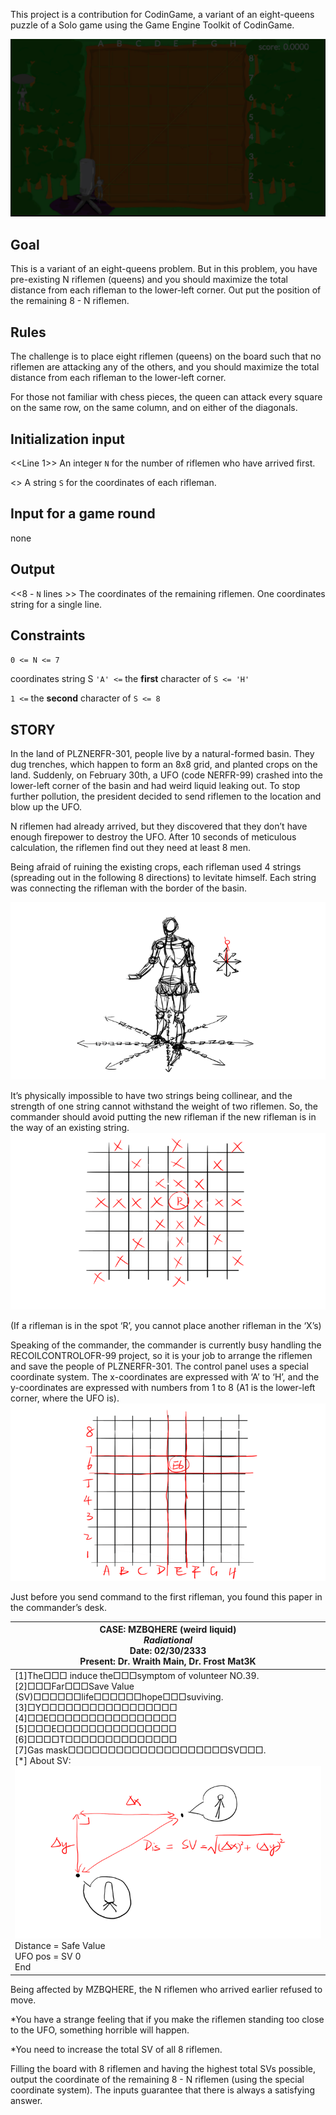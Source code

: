 This project is a contribution for CodinGame, a variant of an eight-queens puzzle of a Solo game using the Game Engine Toolkit of CodinGame.

![](src/main/resources/view/assets/demo.gif)

## Goal
This is a variant of an eight-queens problem. But in this problem, you have pre-existing N riflemen (queens) and you should maximize the total distance from each rifleman to the lower-left corner. Out put the position of the remaining 8 - N riflemen.

## Rules
The challenge is to place eight riflemen (queens) on the board such that no riflemen are attacking any of the others, and you should maximize the total distance from each rifleman to the lower-left corner.

For those not familiar with chess pieces, the queen can attack every square on the same row, on the same column, and on either of the diagonals.

## Initialization input


<<Line 1>> An integer `N` for the number of riflemen who have arrived first.

<<Next N lines:>> A string `S` for the coordinates of each rifleman.


## Input for a game round
none

## Output

<<8 - `N` lines >> The coordinates of the remaining riflemen. One coordinates string for a single line.

## Constraints



`0 <= N <= 7`

coordinates string S
`'A' <=` the **first** character of `S <= 'H'`

`1 <=` the **second** character of `S <= 8`

## STORY
In the land of PLZNERFR-301, people live by a natural-formed basin. They dug trenches, which happen to form an 8x8 grid, and planted crops on the land. Suddenly, on February 30th, a UFO (code NERFR-99) crashed into the lower-left corner of the basin and had weird liquid leaking out. To stop further pollution, the president decided to send riflemen to the location and blow up the UFO.

N riflemen had already arrived, but they discovered that they don’t have enough firepower to destroy the UFO. After 10 seconds of meticulous calculation, the riflemen find out they need at least 8 men.

Being afraid of ruining the existing crops, each rifleman used 4 strings (spreading out in the following 8 directions) to levitate himself. Each string was connecting the rifleman with the border of the basin.


![](src/main/resources/view/assets/statement-1-720.png)

It’s physically impossible to have two strings being collinear, and the strength of one string cannot withstand the weight of two riflemen. So, the commander should avoid putting the new rifleman if the new rifleman is in the way of an existing string.
![](src/main/resources/view/assets/statement-2-720.png)

(If a rifleman is in the spot ‘R’, you cannot place another rifleman in the ‘X’s)

Speaking of the commander, the commander is currently busy handling the RECOILCONTROLOFR-99 project, so it is your job to arrange the riflemen and save the people of PLZNERFR-301. The control panel uses a special coordinate system. The x-coordinates are expressed with ‘A’ to ‘H’, and the y-coordinates are expressed with numbers from 1 to 8 (A1 is the lower-left corner, where the UFO is).
![](src/main/resources/view/assets/statement-3-720.png)

Just before you send command to the first rifleman, you found this paper in the commander’s desk.


|CASE: MZBQHERE (weird liquid)<br />*Radiational*<br/>Date: 02/30/2333<br />Present: Dr. Wraith Main, Dr. Frost Mat3K     | 
|----  | 
|[1]The□□□ induce the□□□symptom of volunteer NO.39.<br/>[2]□□□Far□□□Save Value (SV)□□□□□□life□□□□□□hope□□□suviving.<br/>[3]□Y□□□□□□□□□□□□□□□□□<br/>[4]□□E□□□□□□□□□□□□□□□□<br/>[5]□□□E□□□□□□□□□□□□□□□<br/>[6]□□□□T□□□□□□□□□□□□□□<br/>[7]Gas mask□□□□□□□□□□□□□□□□□□□□SV□□□.<br/>[*] About SV:<br/>![](src/main/resources/view/assets/statement-4-720.png) <br/> Distance = Safe Value <br/> UFO pos = SV 0<br/> End  | 

Being affected by MZBQHERE, the N riflemen who arrived earlier refused to move.

*You have a strange feeling that if you make the riflemen standing too close to the UFO, something horrible will happen.

*You need to increase the total SV of all 8 riflemen.

Filling the board with 8 riflemen and having the highest total SVs possible, output the coordinate of the remaining 8 - N riflemen (using the special coordinate system). The inputs guarantee that there is always a satisfying answer. 
